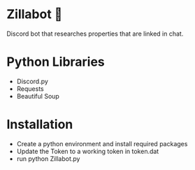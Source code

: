 # Zillabot 🦖
Discord bot that researches properties that are linked in chat.

# Python Libraries
- Discord.py
- Requests
- Beautiful Soup

# Installation
- Create a python environment and install required packages
- Update the Token to a working token in token.dat
- run python Zillabot.py

